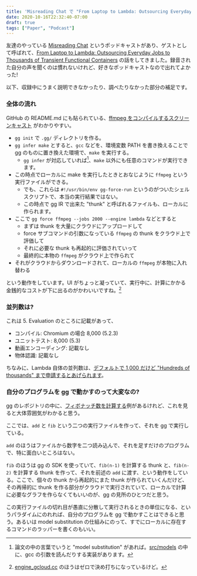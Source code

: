 ```yaml
---
title: 'Misreading Chat で "From Laptop to Lambda: Outsourcing Everyday Jobs to Thousands of Transient Functional Containers" について話した'
date: 2020-10-16T22:32:40-07:00
draft: true
tags: ["Paper", "Podcast"]
---
```

友達のやっている [Misreading Chat](https://misreading.chat/) というポッドキャストがあり、ゲストとして呼ばれて、[From Laptop to Lambda: Outsourcing Everyday Jobs to Thousands of Transient Functional Containers](https://www.usenix.org/conference/atc19/presentation/fouladi) の話をしてきました。録音された自分の声を聞くのは慣れないけれど、好きなポッドキャストなので出れてよかった!

以下、収録中にうまく説明できなかったり、調べたりなかった部分の補足です。

### 全体の流れ

GitHub の README.md にも貼られている、[ffmpeg をコンパイルするスクリーンキャスト](https://asciinema.org/a/257545) がわかりやすい。

* `gg init` で `.gg/` ディレクトリを作る。
* `gg infer make` とすると、`gcc` などを、環境変数 PATH を書き換えることで gg のものに置き換えた環境で、`make` を実行する。
  * `gg infer` が対応していれば[^MS]、`make` 以外にも任意のコマンドが実行できます。
* この時点でローカルに make を実行したときとおなじように `ffmpeg` という実行ファイルができる。
  * でも、これらは `#!/usr/bin/env gg-force-run` というのがついたシェルスクリプトで、本当の実行結果ではない。
  * この時点で gg IR で出来た "thunk" と呼ばれるファイルも、ローカルに作られます。
* ここで `gg force ffmpeg --jobs 2000 --engine lambda` などとすると
  * まずは thunk を大量にクラウドにアップロードして
  * force サブコマンドの引数になっている `ffmpeg` の thunk をクラウド上で評価して
  * それに必要な thunk も再起的に評価されていって
  * 最終的に本物の `ffmpeg` がクラウド上で作られて
* それがクラウドからダウンロードされて、ローカルの `ffmpeg` が本物に入れ替わる

という動作をしています。UI がちょっと凝っていて、実行中に、計算にかかる金銭的なコストが下に出るのがかわいいですね。[^COST]

### 並列数は?

これは 5. Evaluation のところに記載があって、

* コンパイル: Chromium の場合 8,000 (5.2.3)
* ユニットテスト: 8,000 (5.3)
* 動画エンコーディング: 記載なし
* 物体認識: 記載なし

ちなみに、Lambda 自体の並列数は、[デフォルトで 1,000 だけど "Hundreds of thousands" まで申請するとあげられます](https://docs.aws.amazon.com/lambda/latest/dg/gettingstarted-limits.html)。

### 自分のプログラムを gg で動かすのって大変なの?

gg のレポジトリの中に、[フィボナッチ数を計算する](https://github.com/StanfordSNR/gg/tree/master/examples/fibonacci)例があるけれど、これを見ると大体雰囲気がわかると思う。

ここでは、`add` と `fib` という二つの実行ファイルを作って、それを gg で実行している。

`add` のほうはファイルから数字を二つ読み込んで、それを足すだけのプログラムで、特に面白いところはない。

`fib` のほうは gg の SDK を使っていて、`fib(n-1)` を計算する thunk と、`fib(n-2)` を計算する thunk を作って、それを前述の `add` に渡す、という動作をしている。ここで、個々の thunk から再起的にまた thunk が作られていくんだけど、その再帰的に thunk を作る部分がクラウドで実行されていて、ローカルで計算に必要なグラフを作らなくてもいいのが、gg の見所のひとつだと思う。

この実行ファイルの切れ目が愚直に分散して実行されるときの単位になる、というパラダイムにのれれば、自分のプログラムを gg で動かすことはできると思う。あるいは model substitution の仕組みにのって、すでにローカルに存在するコマンドのラッパーを書くのもいい。

[^COST]: [engine_gcloud.cc](https://github.com/StanfordSNR/gg/blob/62579e141a96f30312cd9a1a2d6f91302e3899d5/src/execution/engine_gcloud.cc#L127) のほうはゼロで決め打ちになっているけど。
[^MS]: 論文の中の言葉でいうと "model substitution" があれば。[src/models](https://github.com/StanfordSNR/gg/tree/master/src/models) の中に、gcc の引数を読んだりする実装があります。